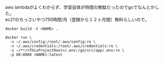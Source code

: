 aws lambdaがよくわからず、学習自体が時間の無駄だったのでgoでなんとかした。  
ec2?のちっさいやつ750時間/月（登録から１２ヶ月間）無料らしいので。

```shell
docker build -t <NAME> .
```

```shell
docker run \
  -v ~/.aws/config:/root/.aws/config:ro \
  -v ~/.aws/credentials:/root/.aws/credentials:ro \
  -v ~/**/<ThisProjectRoot>/.env:/go/src/app/.env:ro \
  -p 80:8080 <NAME>:latest
```